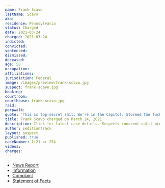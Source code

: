 ```yaml
---
name: Frank Scavo
lastName: Scavo
aka:
residence: Pennsylvania
status: Charged
date: 2021-03-24
charged: 2021-03-24
indicted:
convicted:
sentenced:
dismissed:
deceased:
age: 58
occupation:
affiliations:
jurisdiction: Federal
image: /images/preview/frank-scavo.jpg
suspect: frank-scavo.jpg
booking:
courtroom:
courthouse: frank-scavo.jpg
raid:
perpwalk:
quote: 'This is top-secret shit. We’re in the Capitol. Stormed the fucking Capitol of the fucking United States at 58 years old. What the fuck is wrong with America?'
title: Frank Scavo charged on March 24, 2021
description: Click for latest case details. Suspects innocent until proven guilty.
author: seditiontrack
layout: suspect
published: true
caseNumber: 1:21-cr-254
videos:
charges:
---
```

- [News Report](https://www.timesleader.com/news/1137275/scavo-was-pushed-into-capitol-lawyer-says)
- [Information](https://www.justice.gov/usao-dc/case-multi-defendant/file/1380551/download)
- [Complaint](https://www.justice.gov/usao-dc/case-multi-defendant/file/1380711/download)
- [Statement of Facts](https://www.justice.gov/usao-dc/case-multi-defendant/file/1380716/download)
